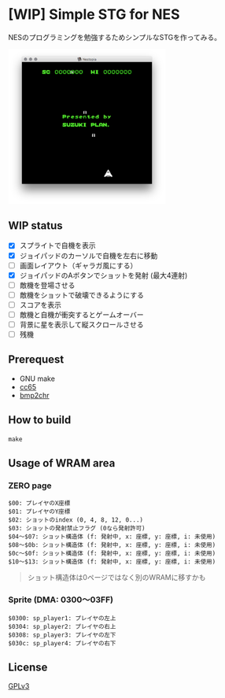 # [WIP] Simple STG for NES

NESのプログラミングを勉強するためシンプルなSTGを作ってみる。

<img src="screenshot.png" width="320"/>

## WIP status

- [x] スプライトで自機を表示
- [x] ジョイパッドのカーソルで自機を左右に移動
- [ ] 画面レイアウト（ギャラガ風にする）
- [x] ジョイパッドのAボタンでショットを発射 (最大4連射)
- [ ] 敵機を登場させる
- [ ] 敵機をショットで破壊できるようにする
- [ ] スコアを表示
- [ ] 敵機と自機が衝突するとゲームオーバー
- [ ] 背景に星を表示して縦スクロールさせる
- [ ] 残機

## Prerequest
- GNU make
- [cc65](https://cc65.github.io/) 
- [bmp2chr](https://github.com/suzukiplan/bmp2chr)

## How to build

```
make
```

## Usage of WRAM area

### ZERO page

```
$00: プレイヤのX座標
$01: プレイヤのY座標
$02: ショットのindex (0, 4, 8, 12, 0...)
$03: ショットの発射禁止フラグ (0なら発射許可)
$04〜$07: ショット構造体 (f: 発射中, x: 座標, y: 座標, i: 未使用)
$08〜$0b: ショット構造体 (f: 発射中, x: 座標, y: 座標, i: 未使用)
$0c〜$0f: ショット構造体 (f: 発射中, x: 座標, y: 座標, i: 未使用)
$10〜$13: ショット構造体 (f: 発射中, x: 座標, y: 座標, i: 未使用)
```

> ショット構造体は0ページではなく別のWRAMに移すかも

### Sprite (DMA: $0300〜$03FF)

```
$0300: sp_player1: プレイヤの左上
$0304: sp_player2: プレイヤの右上
$0308: sp_player3: プレイヤの左下
$030c: sp_player4: プレイヤの右下
```

## License

[GPLv3](LICENSE.txt)

